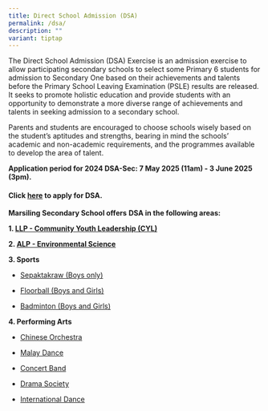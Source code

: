 ```yaml
---
title: Direct School Admission (DSA)
permalink: /dsa/
description: ""
variant: tiptap
---
```

<p>The Direct School Admission (DSA) Exercise is an admission exercise to
allow participating secondary schools to select some Primary 6 students
for admission to Secondary One based on their achievements and talents
before the Primary School Leaving Examination (PSLE) results are released.
It seeks to promote holistic education and provide students with an opportunity
to demonstrate a more diverse range of achievements and talents in seeking
admission to a secondary school.</p>
<p>Parents and students are encouraged to choose schools wisely based on
the student’s aptitudes and strengths, bearing in mind the schools’ academic
and non-academic requirements, and the programmes available to develop
the area of talent.</p>
<p><strong>Application period for&nbsp;2024&nbsp;DSA-Sec:&nbsp;7 May 2025 (11am) - 3 June 2025 (3pm).</strong>
</p>
<h4>Click&nbsp;<a href="https://www.moe.gov.sg/secondary/dsa" rel="noopener noreferrer nofollow" target="_blank">here</a>&nbsp;to apply for DSA.</h4>
<p><strong>Marsiling Secondary School offers</strong>&nbsp;<strong>DSA in the following areas:</strong>
</p>
<p><strong>1. <a href="https://marsilingsec.moe.edu.sg/llpcyl/" rel="noopener noreferrer nofollow" target="_blank">LLP - Community Youth Leadership (CYL)</a></strong>
</p>
<p><strong>2. <a href="https://marsilingsec.moe.edu.sg/environmentalsciencedsa/" rel="noopener noreferrer nofollow" target="_blank">ALP - Environmental Science</a></strong>
</p>
<p><strong>3. Sports</strong>
</p>
<ul data-tight="true" class="tight">
<li>
<p><a href="https://marsilingsec.moe.edu.sg/sepaktakrawdsa/" rel="noopener noreferrer nofollow" target="_blank">Sepaktakraw (Boys only)</a>
</p>
</li>
<li>
<p><a href="https://marsilingsec.moe.edu.sg/floorballdsa/" rel="noopener noreferrer nofollow" target="_blank">Floorball (Boys and Girls)</a>
</p>
</li>
<li>
<p><a href="https://marsilingsec.moe.edu.sg/badmintondsa/" rel="noopener noreferrer nofollow" target="_blank">Badminton (Boys and Girls)</a>
</p>
</li>
</ul>
<p><strong>4. Performing Arts</strong>
</p>
<ul data-tight="true" class="tight">
<li>
<p><a href="https://marsilingsec.moe.edu.sg/chineseorchestradsa/" rel="noopener noreferrer nofollow" target="_blank">Chinese Orchestra</a>
</p>
</li>
<li>
<p><a href="https://marsilingsec.moe.edu.sg/malaydancedsa/" rel="noopener noreferrer nofollow" target="_blank">Malay Dance</a>
</p>
</li>
<li>
<p><a href="https://marsilingsec.moe.edu.sg/concertbanddsa/" rel="noopener noreferrer nofollow" target="_blank">Concert Band</a>
</p>
</li>
<li>
<p><a href="https://marsilingsec.moe.edu.sg/dramasocietydsa/" rel="noopener noreferrer nofollow" target="_blank">Drama Society</a>
</p>
</li>
<li>
<p><a href="https://marsilingsec.moe.edu.sg/internationaldancedsa/" rel="noopener noreferrer nofollow" target="_blank">International Dance</a>
</p>
</li>
</ul>
<p></p>